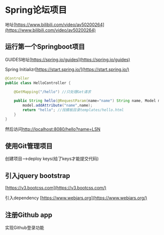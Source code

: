 # Spring论坛项目

地址[https://www.bilibili.com/video/av50200264](https://www.bilibili.com/video/av50200264)

## 运行第一个Springboot项目

GUIDES地址[https://spring.io/guides](https://spring.io/guides)

Spring Initializr[https://start.spring.io/](https://start.spring.io/)

~~~java
@Controller
public class HelloController {

    @GetMapping("/hello") //只处理Get请求
    
    public String hello(@RequestParam(name="name") String name, Model model){
        model.addAttribute("name",name);
        return "hello"; //找模板目录templates/hello.html
    }
}
~~~

然后访问[http://localhost:8080/hello?name=LSN](http://localhost:8080/hello?name=LSN)

## 使用Git管理项目

创建项目-->deploy keys(给了keys才能提交代码)

## 引入jquery bootstrap

[https://v3.bootcss.com](https://v3.bootcss.com/)

引入dependency [https://www.webjars.org](https://www.webjars.org/)

## 注册Github app

实现Github登录功能